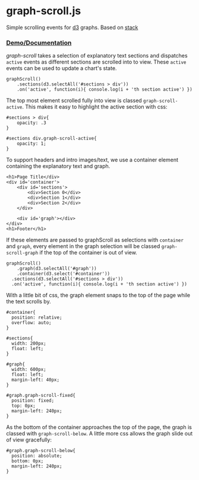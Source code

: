 # graph-scroll.js

Simple scrolling events for [d3](https://github.com/mbostock/d3) graphs. Based on [stack](https://github.com/mbostock/stack.git)

### [Demo/Documentation](http://1wheel.github.io/graph-scroll/)

*graph-scroll* takes a selection of explanatory text sections and dispatches `active` events as different sections are scrolled into to view. These `active` events can be used to update a chart's state.

```
graphScroll()
    .sections(d3.selectAll('#sections > div'))
    .on('active', function(i){ console.log(i + 'th section active') })
```

The top most element scrolled fully into view is classed `graph-scroll-active`. This makes it easy to highlight the active section with css: 

```
#sections > div{
	opacity: .3
} 

#sections div.graph-scroll-active{
	opacity: 1;
}
```

To support headers and intro images/text, we use a container element containing the explanatory text and graph.

```
<h1>Page Title</div>
<div id='container'>
	<div id='sections'>
		<div>Section 0</div>
		<div>Section 1</div>
		<div>Section 2</div>
	</div>

	<div id='graph'></div>
</div>
<h1>Footer</h1>
```

If these elements are passed to graphScroll as selections with `container` and `graph`, every element in the graph selection will be classed `graph-scroll-graph` if the top of the container is out of view. 

```
graphScroll()
	.graph(d3.selectAll('#graph'))
	.container(d3.select('#container'))
  .sections(d3.selectAll('#sections > div'))
  .on('active', function(i){ console.log(i + 'th section active') })

```

With a little bit of css, the graph element snaps to the top of the page while the text scrolls by. 


```
#container{
  position: relative;
  overflow: auto;
}

#sections{
  width: 200px;
  float: left;
}

#graph{
  width: 600px;
  float: left;
  margin-left: 40px;
}

#graph.graph-scroll-fixed{
  position: fixed;
  top: 0px;
  margin-left: 240px;
}
```


As the bottom of the container approaches the top of the page, the graph is classed with `graph-scroll-below`. A little more css allows the graph slide out of view gracefully:

```
#graph.graph-scroll-below{
  position: absolute;
  bottom: 0px;
  margin-left: 240px;
}
```
